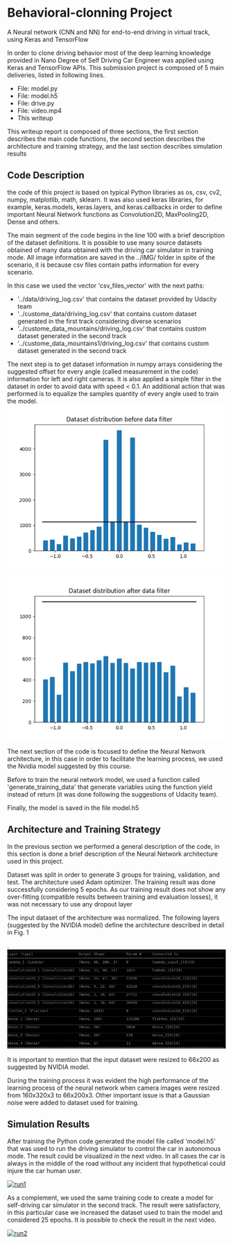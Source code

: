 
[image1]: ./data_pictures/cnn_architecture.png "NN_architecture"
[image2]: ./data_pictures/data_set_BEFORE.png "DataSetBeforeProcessing"
[image3]: ./data_pictures/data_set_AFTER.png "DataSetAfterProcessing"

# Behavioral-clonning Project
A Neural network (CNN and NN) for end-to-end driving in virtual track, using  Keras and TensorFlow

In order to clone driving behavior most of the deep learning knowledge provided in Nano Degree of Self Driving Car Engineer was applied using Keras and TensorFlow APIs. This submission project is composed of 5 main deliveries, listed in following lines.

* File: model.py
* File: model.h5
* File: drive.py
* File: video.mp4
* This writeup

This writeup report is composed of three sections, the first section describes the main code functions, the second section describes the architecture and training strategy, and the last section describes simulation results

## Code Description
the code of this project is based on typical Python libraries as os, csv, cv2, numpy, matplotlib, math, sklearn. It was also used keras libraries, for example, keras.models, keras.layers, and keras.callbacks in order to define important Neural Network functions as Convolution2D, MaxPooling2D, Dense and others.

The main segment of the code begins in the line 100 with a brief description of the dataset definitions. It is possible to use many source datasets obtained of many data obtained with the driving car simulator in training mode. All image information are saved in the ../IMG/ folder in spite of the scenario, it is because csv files contain paths information for every scenario.

In this case we used the vector 'csv_files_vector' with the next paths:
* '../data/driving_log.csv' that contains the dataset provided by Udacity team
* '../custome_data/driving_log.csv' that contains custom dataset generated in the first track considering diverse scenarios
* '../custome_data_mountains/driving_log.csv' that contains custom dataset generated in the second track
* '../custome_data_mountains1/driving_log.csv' that contains custom dataset generated in the second track

The next step is to get dataset information in numpy arrays considering the suggested offset for every angle (called measurement in the code) information for left and right cameras. It is also applied a simple filter in the dataset in order to avoid data with speed < 0.1. An additional action that was performed is to equalize the samples quantity of every angle used to train the model.
![alt text][image2]

![alt text][image3]

The next section of the code is focused to define the Neural Network architecture, in this case in order to facilitate the learning process, we used the Nvidia model suggested by this course.

Before to train the neural network model, we used a function called 'generate_training_data' that generate variables using the function yield instead of return (it was done following the suggestions of Udacity team).

Finally, the model is saved in the file model.h5

## Architecture and Training Strategy
In the previous section we performed a general description of the code, in this section is done a brief description of the Neural Network architecture used in this project.

Dataset was split in order to generate 3 groups for training, validation, and test. The architecture used Adam optimizer. The training result was done successfully considering 5 epochs. As our training result does not show any over-fitting (compatible results between training and evaluation losses), it was not necessary to use any dropout layer

The input dataset of the architecture was normalized. The following layers (suggested by the NVIDIA model) define the architecture described in detail in Fig. 1

.![alt text][image1]

It is important to mention that the input dataset were resized to 66x200 as suggested by NVIDIA model.

During the training process it was evident the high performance of the learning process of the neural network when camera images were resized from 160x320x3  to  66x200x3. Other important issue is that a Gaussian noise were added to dataset used for training.

## Simulation Results
After training the Python code generated the model file called 'model.h5' that was used to run the driving simulator to control the car in autonomous mode. The result could be visualized in the next video. In all cases the car is always in the middle of the road without any incident that hypothetical could injure the car human user.

[![run1](https://img.youtube.com/vi/SlR43dn2uf0/0.jpg)](https://www.youtube.com/watch?v=SlR43dn2uf0 "Track_1")


As a complement, we used the same training code to create a model for self-driving car simulator in the second track. The result were satisfactory, in this particular case we increased the dataset used to train the model and considered 25 epochs. It is possible to check the result in the next video.

[![run2](https://img.youtube.com/vi/XGjJAwd4Phc/0.jpg)](https://www.youtube.com/watch?v=XGjJAwd4Phc "Track_2")





